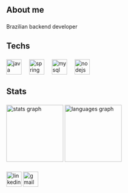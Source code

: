 <h2 align="left">About me</h2>

###

<p align="left">Brazilian backend developer</p>

###

<h2 align="left">Techs</h2>

###

<div align="left">
  <img src="https://skillicons.dev/icons?i=java" height="40" alt="java logo"  />
  <img width="12" />
  <img src="https://skillicons.dev/icons?i=spring" height="40" alt="spring logo"  />
  <img width="12" />
  <img src="https://skillicons.dev/icons?i=mysql" height="40" alt="mysql logo"  />
  <img width="12" />
  <img src="https://skillicons.dev/icons?i=nodejs" height="40" alt="nodejs logo"  />
</div>

###

<h2 align="left">Stats</h2>

###

<div align="left">
  <img src="https://github-readme-stats.vercel.app/api?username=PedroFalleiros&hide_title=false&hide_rank=false&show_icons=true&include_all_commits=true&count_private=true&disable_animations=false&theme=gruvbox&locale=en&hide_border=false&order=1" height="150" alt="stats graph"  />
  <img src="https://github-readme-stats.vercel.app/api/top-langs?username=PedroFalleiros&locale=en&hide_title=false&layout=compact&card_width=320&langs_count=5&theme=gruvbox&hide_border=false&order=2" height="150" alt="languages graph"  />
</div>

###

<div align="left">
  <img src="https://img.shields.io/static/v1?message=LinkedIn&logo=linkedin&label=&color=0077B5&logoColor=white&labelColor=&style=for-the-badge" height="40" alt="linkedin logo"  />
  <img src="https://img.shields.io/static/v1?message=Gmail&logo=gmail&label=&color=D14836&logoColor=white&labelColor=&style=for-the-badge" height="40" alt="gmail logo"  />
</div>

###
